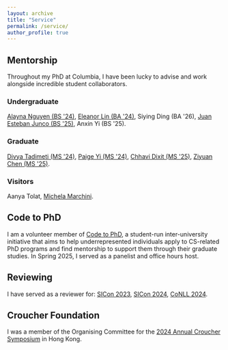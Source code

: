 ```yaml
---
layout: archive
title: "Service"
permalink: /service/
author_profile: true
---
```


## Mentorship 

Throughout my PhD at Columbia, I have been lucky to advise and work alongside incredible student collaborators.

### Undergraduate
[Alayna Nguyen (BS '24)](https://www.linkedin.com/in/alayna-nguyen/), [Eleanor Lin (BA '24)](https://emlinking.github.io/), Siying Ding (BA '26), [Juan Esteban Junco (BS '25)](https://www.linkedin.com/in/juan-junco/), Anxin Yi (BS '25).

### Graduate
[Divya Tadimeti (MS '24)](https://divyatadimeti.github.io/), [Paige Yi (MS '24)](https://www.linkedin.com/in/paige-y-23ab45127/?trk=public_profile_browsemap), [Chhavi Dixit (MS '25)](https://www.linkedin.com/in/chhavi-dixit/), [Ziyuan Chen (MS '25)](https://allenheartcore.github.io/).

### Visitors
Aanya Tolat, [Michela Marchini](https://www.linkedin.com/in/michelamarchini/).

## Code to PhD

I am a volunteer member of [Code to PhD](https://codetophd.github.io/), a student-run inter-university initiative that aims to help underrepresented individuals apply to CS-related PhD programs and find mentorship to support them through their graduate studies. In Spring 2025, I served as a panelist and office hours host.

## Reviewing

I have served as a reviewer for: [SICon 2023](https://sites.google.com/view/sicon-2023/), [SICon 2024](https://sites.google.com/view/sicon2024/), [CoNLL 2024](https://conll.org/2024). 

## Croucher Foundation

I was a member of the Organising Committee for the [2024 Annual Croucher Symposium](https://croucher.org.hk/en/symposium2024/programme) in Hong Kong.

